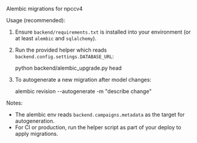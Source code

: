 Alembic migrations for npccv4

Usage (recommended):

1. Ensure `backend/requirements.txt` is installed into your environment (or at least `alembic` and `sqlalchemy`).

2. Run the provided helper which reads `backend.config.settings.DATABASE_URL`:

   python backend/alembic_upgrade.py head

3. To autogenerate a new migration after model changes:

   alembic revision --autogenerate -m "describe change"

Notes:
- The alembic env reads `backend.campaigns.metadata` as the target for autogeneration.
- For CI or production, run the helper script as part of your deploy to apply migrations.
